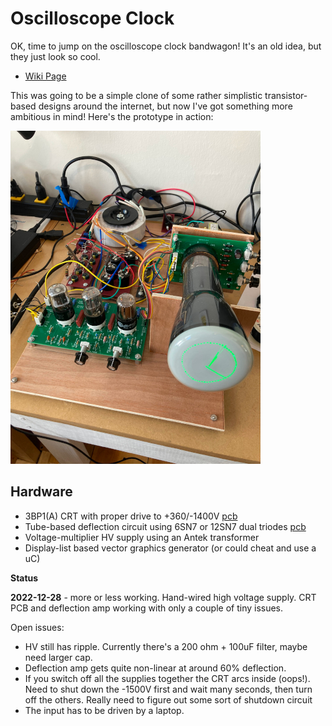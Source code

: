# Oscilloscope Clock

OK, time to jump on the oscilloscope clock bandwagon!
It's an old idea, but they just look so cool.

* [Wiki Page](http://hertz.bu.edu/~hazen/wiki/en/#!mdwiki/ScopeClock.md)

This was going to be a simple clone of some rather simplistic
transistor-based designs around the internet, but now I've got
something more ambitious in mind!  Here's the prototype in action:

![Prototype](pix/overview2_800V_sm.jpg)

## Hardware

* 3BP1(A) CRT with proper drive to +360/-1400V [pcb](https://github.com/eshazen/scope-clock/tree/main/hardware/anderson_crt)
* Tube-based deflection circuit using 6SN7 or 12SN7 dual triodes [pcb](https://github.com/eshazen/scope-clock/tree/main/hardware/deflection_amp)
* Voltage-multiplier HV supply using an Antek transformer
* Display-list based vector graphics generator (or could cheat and use a uC)

**Status**

**2022-12-28** - more or less working.  Hand-wired high voltage
supply.  CRT PCB and deflection amp working with only a couple of tiny
issues.

Open issues:

* HV still has ripple.  Currently there's a 200 ohm + 100uF filter, maybe need larger cap.
* Deflection amp gets quite non-linear at around 60% deflection.
* If you switch off all the supplies together the CRT arcs inside (oops!).  Need to shut down the -1500V first and wait many seconds, then turn off the others.  Really need to figure out some sort of shutdown circuit
* The input has to be driven by a laptop.

